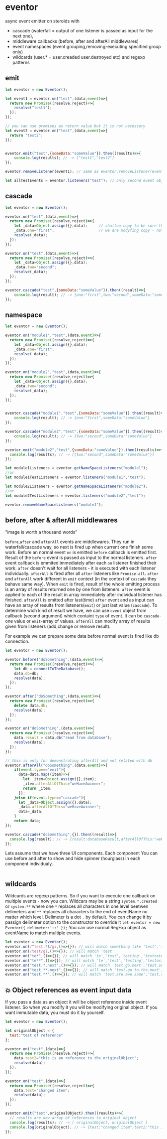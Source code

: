 # eventor
async event emitter on steroids with
- cascade (waterfall = output of one listener is passed as input for the next one),
- middleware callbacks (before, after and afterAll middlewares)
- event namespaces (event grouping,removing-executing specified group only)
- wildcards (user.\* = user.creaded user.destroyed etc) and regexp patterns

## emit

```javascript
let eventor = new Eventor();

let event1 = eventor.on("test",(data,event)=>{
  return new Promise((resolve,reject)=>{
    resolve("test1");
  });
});

// you can use promises as return value but it is not necessary
let event2 = eventor.on("test",(data,event)=>{
  return "test2";
});


eventor.emit("test",{someData:"someValue"}).then((results)=>{
    console.log(results); // -> ["test1","test2"]
});

eventor.removeListener(event1); // same as eventor.removeListener(event1);

let allTestEvents = eventor.listeners("test"); // only second event object
```


## cascade

```javascript
let eventor = new Eventor();

eventor.on("test",(data,event)=>{
  return new Promise((resolve,reject)=>{
    let _data=Object.assign({},data);     // shallow copy to be sure that cascade works
    _data.one="first";                    // we are modyfing copy - not the original one from emitter
    resolve(_data);
  });
});

eventor.on("test",(data,event)=>{
  return new Promise((resolve,reject)=>{
    let _data=Object.assign({},data);
    _data.two="second";
    resolve(_data);
  });
});

eventor.cascade("test",{someData:"someValue"}).then((result)=>{
    console.log(result); // -> {one:"first",two:"second",someData:"someValue"}
});
```


## namespace
```javascript
let eventor = new Eventor();

eventor.on("module1","test",(data,event)=>{
  return new Promise((resolve,reject)=>{
    let _data=Object.assign({},data);
    _data.one="first";
    resolve(_data);
  });
});

eventor.on("module2","test",(data,event)=>{
  return new Promise((resolve,reject)=>{
    let _data=Object.assign({},data);
    _data.two="second";
    resolve(_data);
  });
});


eventor.cascade("module1","test",{someData:"someValue"}).then((result)=>{
    console.log(result); // -> {one:"first",someData:"someValue"}
});

eventor.cascade("module2","test",{someData:"someValue"}).then((result)=>{
    console.log(result); // -> {two:"second",someData:"someValue"}
});

eventor.emit("module2","test",{someData:"someValue"}).then((results)=>{
  console.log(results); // -> [{two:"second",someData:"someValue"}]
});

let module1Listeners = eventor.getNameSpaceListeners("module1");
//or
let module1TestListeners = eventor.listeners("module1","test");

let module2Listeners = eventor.getNameSpaceListeners("module2");
//or
let module2TestListeners = eventor.listeners("module2","test");

eventor.removeNameSpaceListeners("module1");

```


## before, after & afterAll middlewares

"image is worth a thousand words"



`before`,`after` and `afterAll` events are middlewares.
They run in waterfall/cascade way, so next is fired up when current one finish some work.
Before an normal event `on` is emitted `before` callback is emitted first.
Result of the `before` event is passed as input to the normal listeners.
`after` event callback is emmited immediately after each `on` listener finished their work.
`after` doesn't wait for all listeners - it is executed with each listener individually.
`afterAll` is fired after all `after` listeners like `Promise.all`.
`after` and `afterAll` work different in `emit` context (in the context of `cascade` they bahave same way).
When `emit` is fired, result of the whole emitting process is an array of results returned one by one from listeners.
`after` event is applied to each of the result in array immediately after individual listener has finished.
`afterAll` is emitted after last(time) `after` event and as input can have an array of results from listeners(`emit`) or just last value (`cascade`).
To determine wich kind of result we have, we can use `event` object from callback (second argument) which containt `type` of event.
It can be `cascade`- one value or `emit`-array of values.
`afterAll` can modify array of results given from listeners (add,change or remove result).

For example we can prepare some data before normal event is fired like db connection.
```javascript
let eventor = new Eventor();

eventor.before("doSomething",(data,event)=>{
  return new Promise((resolve,reject)=>{
    let db = connectToTheDatabase();
    data.db=db;
    resolve(data);
  });
});

eventor.after("doSomething",(data,event)=>{
  return new Promise((resolve,reject)=>{
    delete data.db;
    resolve(data);
  });
});

eventor.on("doSomething",(data,event)=>{
  return new Promise((resolve,reject)=>{
    data.result = data.db("read from database");
    resolve(data);
  });
});

// this is only for demonstrating afterAll and not related with db
eventor.afterAll("doSomething",(data,event)=>{
    if(event.type=="emit"){
      data=data.map((item)=>{
        let _item=Object.assign({},item);
        _item.afterAllOfThis="weHaveAwinner";
        return _item;
      });
    }else if(event.type=="cascade"){
      let _data=Object.assign({},data);
      _data.afterAllOfThis="weHaveAwinner";
      data=_data;
    }
    return data;
});

eventor.cascade("doSomething",{}).then((result)=>{
  console.log(result); // -> {result:databaseResult,afterAllOfThis:"weHaveAwinner"} without db connection
});
```
Lets assume that we have three UI components.
Each component
You can use before and after to show and hide spinner (hourglass) in each component individualy.
```
```


## wildcards
Wildcards are regexp patterns. So if you want to execute one callback on multiple events - now you can.
Wildcars may be a string `system.*.created` or `system.**` where one `*` replaces all characters in one level beetwen delimeters and `**` replaces all characters to the end of eventName no matter which level.
Delimeter is a dot `.` by default. You can change it by passign delimeter option to the constructor to override it `let eventor = new Eventor({ delimeter:'::' });`
You can use normal RegExp object as eventName to match multiple events.

```javascript
let eventor = new Eventor();
eventor.on(/^test.*$/gi,()=>{}); // will match something like 'test','testing','testosteron' ...
eventor.on(/test/gi,()=>{}); // will match 'test'
eventor.on("te*",()=>{}); // will match 'te','test','testing','testosteron' ...
eventor.on("te**",()=>{}); // will match 'te','test','testing','testosteron' ...
eventor.on("test.*.next",()=>{}); // will match 'test.go.next','test.something.next','test.are.next' ...
eventor.on("test.**.next",()=>{}); // will match 'test.go.to.the.next','test.something.next','test.are.next' ...
eventor.on("test.**",()=>{}); // will match 'test.are.awe.some','test.something.next','test.are.good' ...
```

## :collision: Object references as event input data

If you pass a data as an object it will be object reference inside event listener.
So when you modify it you will be modifying original object.
If you want immutable data, you must do it by yourself.

```javascript
let eventor = new Eventor();

let originalObject = {
  test:"test of reference"
};

eventor.on("test",(data)=>{
  return new Promise((resolve,reject)=>{
    data.test2="this is an reference to the originalObject";
    resolve(data);
  });
});

eventor.on("test",(data)=>{
  return new Promise((resolve,reject)=>{
    data.test="changed item";
    resolve(data);
  });
});

eventor.emit("test",originalObject).then((results)=>{
  // results are now array of references to original object
  console.log(results); // -> [ originalObject, originalObject ]
  console.log(originalObject); // -> {test:"changed item",test2:"this is an reference to the originalObject"}
});
```
